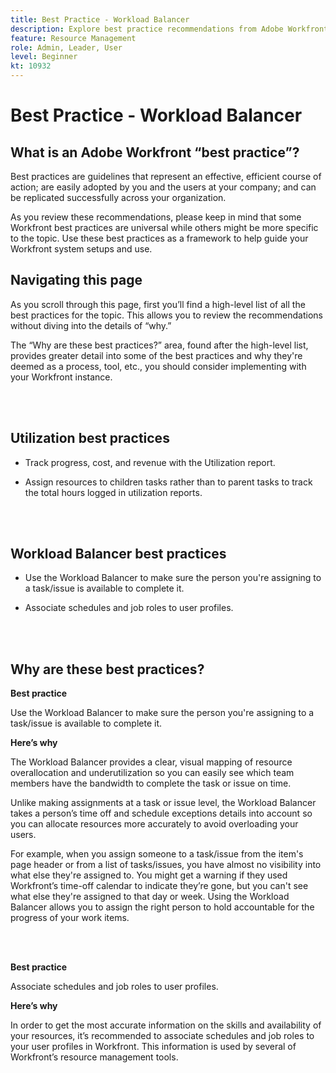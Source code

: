 ```yaml
---
title: Best Practice - Workload Balancer
description: Explore best practice recommendations from Adobe Workfront experts about setting up, managing, and using the Workload Balancer.
feature: Resource Management
role: Admin, Leader, User
level: Beginner
kt: 10932
---
```


# Best Practice - Workload Balancer

## What is an Adobe Workfront “best practice”? 

Best practices are guidelines that represent an effective, efficient course of action; are easily adopted by you and the users at your company; and can be replicated successfully across your organization. 

As you review these recommendations, please keep in mind that some Workfront best practices are universal while others might be more specific to the topic. Use these best practices as a framework to help guide your Workfront system setups and use.

## Navigating this page 

As you scroll through this page, first you’ll find a high-level list of all the best practices for the topic. This allows you to review the recommendations without diving into the details of “why.” 

The “Why are these best practices?” area, found after the high-level list, provides greater detail into some of the best practices and why they're deemed as a process, tool, etc., you should consider implementing with your Workfront instance. 

</br>
</br>

## Utilization best practices 

* Track progress, cost, and revenue with the Utilization report. 

* Assign resources to children tasks rather than to parent tasks to track the total hours logged in utilization reports. 

</br>
</br>


## Workload Balancer best practices 

* Use the Workload Balancer to make sure the person you're assigning to a task/issue is available to complete it. 

* Associate schedules and job roles to user profiles. 

</br>
</br>


## Why are these best practices? 

**Best practice**

Use the Workload Balancer to make sure the person you're assigning to a task/issue is available to complete it. 



**Here’s why**

The Workload Balancer provides a clear, visual mapping of resource overallocation and underutilization so you can easily see which team members have the bandwidth to complete the task or issue on time. 

 

Unlike making assignments at a task or issue level, the Workload Balancer takes a person’s time off and schedule exceptions details into account so you can allocate resources more accurately to avoid overloading your users. 

 

For example, when you assign someone to a task/issue from the item's page header or from a list of tasks/issues, you have almost no visibility into what else they're assigned to. You might get a warning if they used Workfront’s time-off calendar to indicate they’re gone, but you can't see what else they're assigned to that day or week. Using the Workload Balancer allows you to assign the right person to hold accountable for the progress of your work items.


</br>
</br>

**Best practice**

Associate schedules and job roles to user profiles. 



**Here’s why**

In order to get the most accurate information on the skills and availability of your resources, it’s recommended to associate schedules and job roles to your user profiles in Workfront. This information is used by several of Workfront’s resource management tools. 


